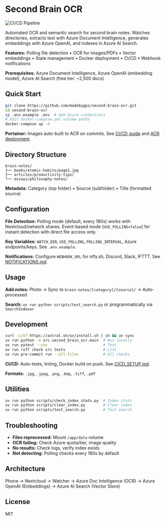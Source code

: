 # Second Brain OCR

![CI/CD Pipeline](https://github.com/madebygps/second-brain-ocr/actions/workflows/ci-cd.yml/badge.svg)

Automated OCR and semantic search for second brain notes. Watches directories, extracts text with Azure Document Intelligence, generates embeddings with Azure OpenAI, and indexes in Azure AI Search.

**Features:** Polling file detection • OCR for images/PDFs • Vector embeddings • State management • Docker deployment • CI/CD • Webhook notifications

**Prerequisites:** Azure Document Intelligence, Azure OpenAI (embedding model), Azure AI Search (free tier: ~2,500 docs)

## Quick Start

```bash
git clone https://github.com/madebygps/second-brain-ocr.git
cd second-brain-ocr
cp .env.example .env  # Add Azure credentials
# Edit docker-compose.yml volume paths
docker-compose up -d
```

**Portainer:** Images auto-built to ACR on commits. See [CI/CD guide](docs/CICD_SETUP.md) and [ACR deployment](ACR_DEPLOYMENT.md).

## Directory Structure

```
brain-notes/
├── books/atomic-habits/page1.jpg
├── articles/productivity-tips/
└── essays/philosophy-notes/
```

**Metadata:** Category (top folder) • Source (subfolder) • Title (formatted source)

## Configuration

**File Detection:** Polling mode (default, every 180s) works with Nextcloud/network shares. Event-based mode (`USE_POLLING=false`) for instant detection with direct file access only.

**Key Variables:** `WATCH_DIR`, `USE_POLLING`, `POLLING_INTERVAL`, Azure endpoints/keys. See `.env.example`.

**Notifications:** Configure `WEBHOOK_URL` for ntfy.sh, Discord, Slack, IFTTT. See [NOTIFICATIONS.md](docs/NOTIFICATIONS.md).

## Usage

**Add notes:** Photo → Sync to `brain-notes/[category]/[source]/` → Auto-processed

**Search:** `uv run python scripts/test_search.py` or programmatically via `SearchIndexer`

## Development

```bash
curl -LsSf https://astral.sh/uv/install.sh | sh && uv sync
uv run python -m src.second_brain_ocr.main  # Run locally
uv run pytest --cov                         # Test
uv run ruff check src tests                 # Lint
uv run pre-commit run --all-files           # All checks
```

**CI/CD:** Auto-tests, linting, Docker build on push. See [CICD_SETUP.md](docs/CICD_SETUP.md).

**Formats:** `.jpg`, `.jpeg`, `.png`, `.bmp`, `.tiff`, `.pdf`

## Utilities

```bash
uv run python scripts/check_index_stats.py  # Index stats
uv run python scripts/clear_index.py        # Clear index
uv run python scripts/test_search.py        # Test search
```

## Troubleshooting

- **Files reprocessed:** Mount `/app/data` volume
- **OCR failing:** Check Azure quota/tier, image quality
- **No results:** Check logs, verify index exists
- **Not detecting:** Polling checks every 180s by default

## Architecture

Phone → Nextcloud → Watcher → Azure Doc Intelligence (OCR) → Azure OpenAI (Embeddings) → Azure AI Search (Vector Store)

## License

MIT
